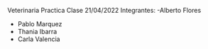 Veterinaria Practica Clase 21/04/2022
Integrantes:
-Alberto Flores
- Pablo Marquez
- Thania Ibarra
- Carla Valencia

